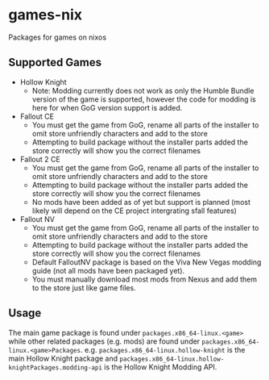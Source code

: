 # games-nix

Packages for games on nixos

## Supported Games
- Hollow Knight
  - Note: Modding currently does not work as only the Humble Bundle version of the game is supported, however the code for modding is here for when GoG version support is added.
- Fallout CE
  - You must get the game from GoG, rename all parts of the installer to omit store unfriendly characters and add to the store
  - Attempting to build package without the installer parts added the store correctly will show you the correct filenames
- Fallout 2 CE
  - You must get the game from GoG, rename all parts of the installer to omit store unfriendly characters and add to the store
  - Attempting to build package without the installer parts added the store correctly will show you the correct filenames
  - No mods have been added as of yet but support is planned (most likely will depend on the CE project intergrating sfall features)
- Fallout NV
  - You must get the game from GoG, rename all parts of the installer to omit store unfriendly characters and add to the store
  - Attempting to build package without the installer parts added the store correctly will show you the correct filenames
  - Default FalloutNV package is based on the Viva New Vegas modding guide (not all mods have been packaged yet).
  - You must manually download most mods from Nexus and add them to the store just like game files.

## Usage
The main game package is found under `packages.x86_64-linux.<game>` while other related packages (e.g. mods) are found under `packages.x86_64-linux.<game>Packages`. e.g. `packages.x86_64-linux.hollow-knight` is the main Hollow Knight package and `packages.x86_64-linux.hollow-knightPackages.modding-api` is the Hollow Knight Modding API.
